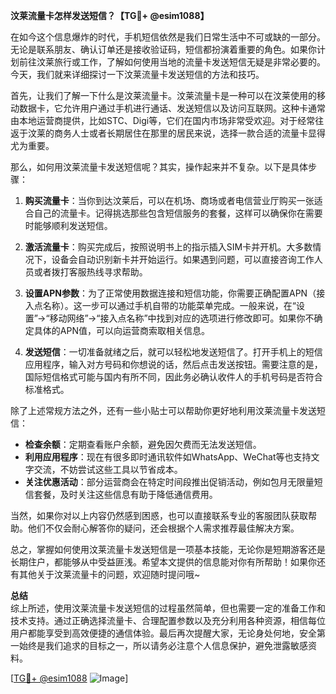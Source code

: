 **汶莱流量卡怎样发送短信？【TG💪+ @esim1088】**

在如今这个信息爆炸的时代，手机短信依然是我们日常生活中不可或缺的一部分。无论是联系朋友、确认订单还是接收验证码，短信都扮演着重要的角色。如果你计划前往汶莱旅行或工作，了解如何使用当地的流量卡发送短信无疑是非常必要的。今天，我们就来详细探讨一下汶莱流量卡发送短信的方法和技巧。

首先，让我们了解一下什么是汶莱流量卡。汶莱流量卡是一种可以在汶莱使用的移动数据卡，它允许用户通过手机进行通话、发送短信以及访问互联网。这种卡通常由本地运营商提供，比如STC、Digi等，它们在国内市场非常受欢迎。对于经常往返于汶莱的商务人士或者长期居住在那里的居民来说，选择一款合适的流量卡显得尤为重要。

那么，如何用汶莱流量卡发送短信呢？其实，操作起来并不复杂。以下是具体步骤：

1. **购买流量卡**：当你到达汶莱后，可以在机场、商场或者电信营业厅购买一张适合自己的流量卡。记得挑选那些包含短信服务的套餐，这样可以确保你在需要时能够顺利发送短信。

2. **激活流量卡**：购买完成后，按照说明书上的指示插入SIM卡并开机。大多数情况下，设备会自动识别新卡并开始运行。如果遇到问题，可以直接咨询工作人员或者拨打客服热线寻求帮助。

3. **设置APN参数**：为了正常使用数据连接和短信功能，你需要正确配置APN（接入点名称）。这一步可以通过手机自带的功能菜单完成。一般来说，在“设置”→“移动网络”→“接入点名称”中找到对应的选项进行修改即可。如果你不确定具体的APN值，可以向运营商索取相关信息。

4. **发送短信**：一切准备就绪之后，就可以轻松地发送短信了。打开手机上的短信应用程序，输入对方号码和你想说的话，然后点击发送按钮。需要注意的是，国际短信格式可能与国内有所不同，因此务必确认收件人的手机号码是否符合标准格式。

除了上述常规方法之外，还有一些小贴士可以帮助你更好地利用汶莱流量卡发送短信：

- **检查余额**：定期查看账户余额，避免因欠费而无法发送短信。
- **利用应用程序**：现在有很多即时通讯软件如WhatsApp、WeChat等也支持文字交流，不妨尝试这些工具以节省成本。
- **关注优惠活动**：部分运营商会在特定时间段推出促销活动，例如包月无限量短信套餐，及时关注这些信息有助于降低通信费用。

当然，如果你对以上内容仍然感到困惑，也可以直接联系专业的客服团队获取帮助。他们不仅会耐心解答你的疑问，还会根据个人需求推荐最佳解决方案。

总之，掌握如何使用汶莱流量卡发送短信是一项基本技能，无论你是短期游客还是长期住户，都能够从中受益匪浅。希望本文提供的信息能对你有所帮助！如果你还有其他关于汶莱流量卡的问题，欢迎随时提问哦~

**总结**  
综上所述，使用汶莱流量卡发送短信的过程虽然简单，但也需要一定的准备工作和技术支持。通过正确选择流量卡、合理配置参数以及充分利用各种资源，相信每位用户都能享受到高效便捷的通信体验。最后再次提醒大家，无论身处何地，安全第一始终是我们追求的目标之一，所以请务必注意个人信息保护，避免泄露敏感资料。

[[TG💪+ @esim1088](https://t.me/s/esim1088) ![Image](https://i.postimg.cc/4NQfJmqS/Snipaste-2025-05-13-00-14-12.png)]